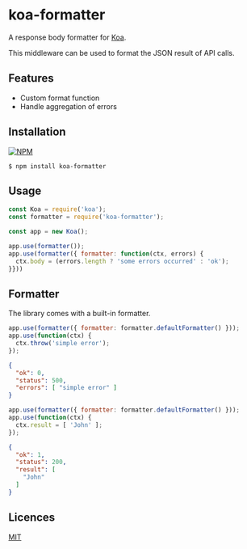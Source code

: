 
# koa-formatter

A response body formatter for [Koa](https://github.com/koajs/koa).

This middleware can be used to format the JSON result of API calls.

## Features

* Custom format function
* Handle aggregation of errors

## Installation

[![NPM](https://nodei.co/npm/koa-formatter.png?downloads=true)](https://nodei.co/npm/koa-formatter/)

```
$ npm install koa-formatter
```

## Usage

```javascript
const Koa = require('koa');
const formatter = require('koa-formatter');

const app = new Koa();

app.use(formatter());
app.use(formatter({ formatter: function(ctx, errors) {
  ctx.body = (errors.length ? 'some errors occurred' : 'ok');
}}))
```

## Formatter

The library comes with a built-in formatter.

```javascript
app.use(formatter({ formatter: formatter.defaultFormatter() }));
app.use(function(ctx) {
  ctx.throw('simple error');
});
```

```json
{
  "ok": 0,
  "status": 500,
  "errors": [ "simple error" ]
}
```

```javascript
app.use(formatter({ formatter: formatter.defaultFormatter() }));
app.use(function(ctx) {
  ctx.result = [ 'John' ];
});
```

```json
{
  "ok": 1,
  "status": 200,
  "result": [
    "John"
  ]
}
```

## Licences

[MIT](LICENSE)